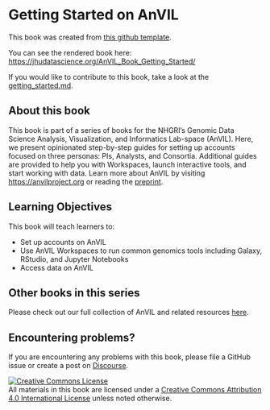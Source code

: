 # Getting Started on AnVIL

This book was created from [this github template](https://github.com/jhudsl/DaSL_Course_Template_Bookdown).

You can see the rendered book here: https://jhudatascience.org/AnVIL_Book_Getting_Started/

If you would like to contribute to this book, take a look at the [getting_started.md](./getting_started.md).

## About this book

This book is part of a series of books for the NHGRI’s Genomic Data Science Analysis, Visualization, and Informatics Lab-space (AnVIL).  Here, we present opinionated step-by-step guides for setting up accounts focused on three personas: PIs, Analysts, and Consortia. Additional guides are provided to help you with Workspaces, launch interactive tools, and start working with data.  Learn more about AnVIL by visiting https://anvilproject.org or reading the [preprint](https://www.biorxiv.org/content/10.1101/2021.04.22.436044v1).

## Learning Objectives

This book will teach learners to:  

- Set up accounts on AnVIL
- Use AnVIL Workspaces to run common genomics tools including Galaxy, RStudio, and Jupyter Notebooks
- Access data on AnVIL

## Other books in this series

Please check out our full collection of AnVIL and related resources [here](https://hutchdatascience.org/AnVIL_Collection/).

## Encountering problems?

If you are encountering any problems with this book, please file a GitHub issue or create a post on [Discourse](https://help.anvilproject.org/).

<a rel="license" href="http://creativecommons.org/licenses/by/4.0/"><img alt="Creative Commons License" style="border-width:0" src="https://i.creativecommons.org/l/by/4.0/88x31.png" /></a><br />All materials in this book are licensed under a <a rel="license" href="http://creativecommons.org/licenses/by/4.0/">Creative Commons Attribution 4.0 International License</a> unless noted otherwise.
